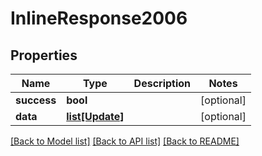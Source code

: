 # InlineResponse2006

## Properties
Name | Type | Description | Notes
------------ | ------------- | ------------- | -------------
**success** | **bool** |  | [optional] 
**data** | [**list[Update]**](Update.md) |  | [optional] 

[[Back to Model list]](../README.md#documentation-for-models) [[Back to API list]](../README.md#documentation-for-api-endpoints) [[Back to README]](../README.md)


